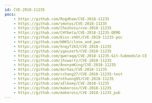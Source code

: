 ```yaml
---
id: CVE-2018-11235
pocs:
    - https://github.com/Rogdham/CVE-2018-11235
    - https://github.com/vmotos/CVE-2018-11235
    - https://github.com/Choihosu/cve-2018-11235
    - https://github.com/CHYbeta/CVE-2018-11235-DEMO
    - https://github.com/Kiss-sh0t/CVE-2018-11235-poc
    - https://github.com/H0K5/clone_and_pwn
    - https://github.com/knqyf263/CVE-2018-11235
    - https://github.com/ygouzerh/CVE-2018-11235
    - https://github.com/qweraqq/CVE-2018-11235-Git-Submodule-CE
    - https://github.com/jhswartz/CVE-2018-11235
    - https://github.com/AnonymKing/CVE-2018-11235
    - https://github.com/morhax/CVE-2018-11235
    - https://github.com/cchang27/CVE-2018-11235-test
    - https://github.com/nthuong95/CVE-2018-11235
    - https://github.com/xElkomy/CVE-2018-11235
    - https://github.com/makeross/CVE-2018-11235
    - https://github.com/makeross/CVE-2018-11235_pub
---
```

